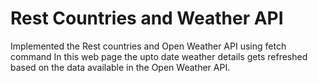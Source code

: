 # Rest Countries and Weather API
Implemented the Rest countries and Open Weather API using fetch command
In this web page the upto date weather details gets refreshed based on the data available in the Open Weather API.
